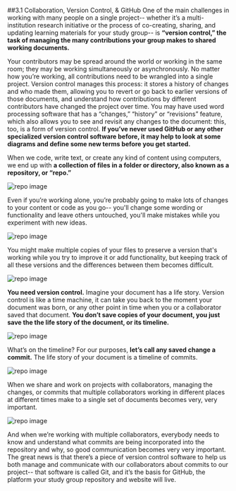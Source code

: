 ##3.1 Collaboration, Version Control, & GitHub
One of the main challenges in working with many people on a single project-- whether it’s a multi-institution research initiative or the process of co-creating, sharing, and updating learning materials for your study group-- is  **“version control,” the task of managing the many contributions your group makes to shared working documents.** 

Your contributors may be spread around the world or working in the same room; they may be working simultaneously or asynchronously. No matter how you’re working, all contributions need to be wrangled into a single project. Version control manages this process: it stores a history of changes and who made them, allowing you to revert or go back to earlier versions of those documents, and understand how contributions by different contributors have changed the project over time. You may have used word processing software that has a “changes,” “history” or “revisions” feature, which also allows you to see and revisit any changes to the document:  this, too, is a form of version control. **If you’ve never used GitHub or any other specialized version control software before, it may help to look at some diagrams and define some new terms before you get started.**

When we code, write text, or create any kind of content using computers, we end up with **a collection of files in a folder or directory, also known as a repository, or “repo.”**

![repo image](https://raw.githubusercontent.com/mozillascience/study-group-onboarding/master/images/gh04.png)

Even if you’re working alone, you’re probably going to make lots of changes to your content or code as you go-- you'll change some wording or functionality and leave others untouched, you'll make mistakes while you experiment with new ideas.

![repo image](https://raw.githubusercontent.com/mozillascience/study-group-onboarding/master/images/gh05.png)


You might make multiple copies of your files to preserve a version that's working while you try to improve it or add functionality, but keeping track of all these versions and the differences between them becomes difficult.

![repo image](https://raw.githubusercontent.com/mozillascience/study-group-onboarding/blob/master/images/gh06.png)

**You need version control.** Imagine your document has a life story. Version control is like a time machine, it can take you back to the moment your document was born, or any other point in time when you or a collaborator saved that document. **You don’t save copies of your document, you just save the the life story of the document, or its timeline.** 

![repo image](https://raw.githubusercontent.com/mozillascience/study-group-onboarding/master/images/gh07.png)

What’s on the timeline? For our purposes, **let’s call any saved change a commit.**  The life story of your document is a timeline of commits. 

![repo image](https://raw.githubusercontent.com/mozillascience/study-group-onboarding/master/images/gh08.png)

When we share and work on projects with collaborators, managing  the changes, or commits that multiple collaborators working in different places at different times make to a single set of documents becomes very, very important. 

![repo image](https://raw.githubusercontent.com/mozillascience/study-group-onboarding/master/images/gh09.png)

And when we’re working with multiple collaborators, everybody needs to know and understand what commits are being incorporated into the repository and why, so good communication becomes very very important. The great news is that there’s a piece of version control software to help us both manage and communicate with our collaborators about commits to our project-- that software is called Git, and it’s the basis for GitHub, the platform your study group repository and website will live. 
